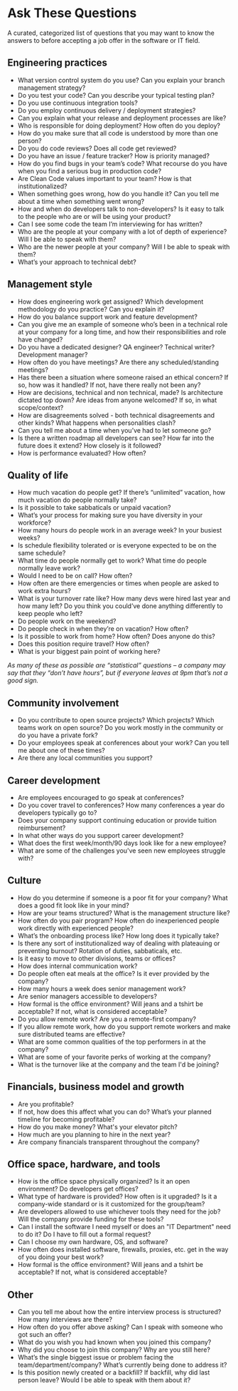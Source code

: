 # Ask These Questions
A curated, categorized list of questions that you may want to know the answers to before accepting a job offer in the software or IT field.

## Engineering practices
* What version control system do you use? Can you explain your branch management strategy?
* Do you test your code? Can you describe your typical testing plan?
* Do you use continuous integration tools?
* Do you employ continuous delivery / deployment strategies?
* Can you explain what your release and deployment processes are like?
* Who is responsible for doing deployment? How often do you deploy?
* How do you make sure that all code is understood by more than one person?
* Do you do code reviews? Does all code get reviewed?
* Do you have an issue / feature tracker? How is priority managed?
* How do you find bugs in your team’s code? What recourse do you have when you find a serious bug in production code?
* Are Clean Code values important to your team?  How is that institutionalized?
* When something goes wrong, how do you handle it? Can you tell me about a time when something went wrong?
* How and when do developers talk to non-developers? Is it easy to talk to the people who are or will be using your product?
* Can I see some code the team I’m interviewing for has written?
* Who are the people at your company with a lot of depth of experience? Will I be able to speak with them?
* Who are the newer people at your company? Will I be able to speak with them?
* What’s your approach to technical debt?

## Management style
* How does engineering work get assigned? Which development methodology do you practice? Can you explain it?
* How do you balance support work and feature development?
* Can you give me an example of someone who’s been in a technical role at your company for a long time, and how their responsibilities and role have changed?
* Do you have a dedicated designer? QA engineer? Technical writer? Development manager?
* How often do you have meetings? Are there any scheduled/standing meetings?
* Has there been a situation where someone raised an ethical concern? If so, how was it handled? If not, have there really not been any?
* How are decisions, technical and non technical, made? Is architecture dictated top down? Are ideas from anyone welcomed? If so, in what scope/context?
* How are disagreements solved - both technical disagreements and other kinds? What happens when personalities clash?
* Can you tell me about a time when you’ve had to let someone go?
* Is there a written roadmap all developers can see? How far into the future does it extend? How closely is it followed?
* How is performance evaluated? How often?

## Quality of life
* How much vacation do people get? If there’s “unlimited” vacation, how much vacation do people normally take?
* Is it possible to take sabbaticals or unpaid vacation?
* What’s your process for making sure you have diversity in your workforce?
* How many hours do people work in an average week? In your busiest weeks?
* Is schedule flexibility tolerated or is everyone expected to be on the same schedule?
* What time do people normally get to work? What time do people normally leave work?
* Would I need to be on call? How often?
* How often are there emergencies or times when people are asked to work extra hours?
* What is your turnover rate like? How many devs were hired last year and how many left? Do you think you could’ve done anything differently to keep people who left?
* Do people work on the weekend?
* Do people check in when they’re on vacation? How often?
* Is it possible to work from home? How often? Does anyone do this?
* Does this position require travel? How often?
* What is your biggest pain point of working here?

_As many of these as possible are “statistical” questions – a company may say that they “don’t have hours”, but if everyone leaves at 9pm that’s not a good sign._

## Community involvement
* Do you contribute to open source projects? Which projects? Which teams work on open source? Do you work mostly in the community or do you have a private fork?
* Do your employees speak at conferences about your work? Can you tell me about one of these times?
* Are there any local communities you support? 

## Career development
* Are employees encouraged to go speak at conferences?
* Do you cover travel to conferences? How many conferences a year do developers typically go to?
* Does your company support continuing education or provide tuition reimbursement?
* In what other ways do you support career development?
* What does the first week/month/90 days look like for a new employee?
* What are some of the challenges you've seen new employees struggle with?

## Culture
* How do you determine if someone is a poor fit for your company? What does a good fit look like in your mind?
* How are your teams structured? What is the management structure like?
* How often do you pair program? How often do inexperienced people work directly with experienced people?
* What’s the onboarding process like? How long does it typically take?
* Is there any sort of institutionalized way of dealing with plateauing or preventing burnout? Rotation of duties, sabbaticals, etc.
* Is it easy to move to other divisions, teams or offices?
* How does internal communication work?
* Do people often eat meals at the office?  Is it ever provided by the company?
* How many hours a week does senior management work?
* Are senior managers accessible to developers?
* How formal is the office environment? Will jeans and a tshirt be acceptable? If not, what is considered acceptable?
* Do you allow remote work? Are you a remote-first company?
* If you allow remote work, how do you support remote workers and make sure distributed teams are effective?
* What are some common qualities of the top performers in <role> at the company?
* What are some of your favorite perks of working at the company?
* What is the turnover like at the company and the team I'd be joining?

## Financials, business model and growth
* Are you profitable?
* If not, how does this affect what you can do? What’s your planned timeline for becoming profitable?
* How do you make money? What's your elevator pitch?
* How much are you planning to hire in the next year?
* Are company financials transparent throughout the company?

## Office space, hardware, and tools
* How is the office space physically organized? Is it an open environment? Do developers get offices?
* What type of hardware is provided? How often is it upgraded? Is it a company-wide standard or is it customized for the group/team? 
* Are developers allowed to use whichever tools they need for the job? Will the company provide funding for these tools?
* Can I install the software I need myself or does an "IT Department" need to do it? Do I have to fill out a formal request?
* Can I choose my own hardware, OS, and software?
* How often does installed software, firewalls, proxies, etc. get in the way of you doing your best work?
* How formal is the office environment? Will jeans and a tshirt be acceptable? If not, what is considered acceptable?

## Other
* Can you tell me about how the entire interview process is structured? How many interviews are there?
* How often do you offer above asking? Can I speak with someone who got such an offer?
* What do you wish you had known when you joined this company?
* Why did you choose to join this company? Why are you still here?
* What’s the single biggest issue or problem facing the team/department/company? What’s currently being done to address it?
* Is this position newly created or a backfill? If backfill, why did last person leave? Would I be able to speak with them about it?
